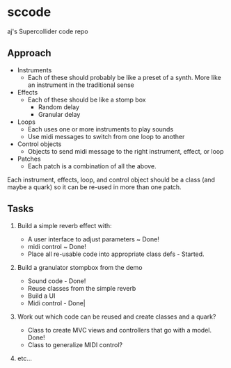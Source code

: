 # sccode

aj's Supercollider code repo

## Approach

- Instruments
  - Each of these should probably be like a preset of a synth. More like an instrument in the traditional sense
- Effects
  - Each of these should be like a stomp box
    - Random delay
    - Granular delay
- Loops
  - Each uses one or more instruments to play sounds
  - Use midi messages to switch from one loop to another
- Control objects
  - Objects to send midi message to the right instrument, effect, or loop
- Patches
  - Each patch is a combination of all the above.

Each instrument, effects, loop, and control object should be a class (and maybe a quark) so it can be re-used in more than one patch.

## Tasks

1. Build a simple reverb effect with:

    - A user interface to adjust parameters ~ Done!
    - midi control ~ Done!
    - Place all re-usable code into appropriate class defs - Started. 

1. Build a granulator stompbox from the demo

    - Sound code - Done!
    - Reuse classes from the simple reverb
    - Build a UI
    - Midi control - Done|

1. Work out which code can be reused and create classes and a quark?

    - Class to create MVC views and controllers that go with a model. Done!
    - Class to generalize MIDI control?

1. etc...
